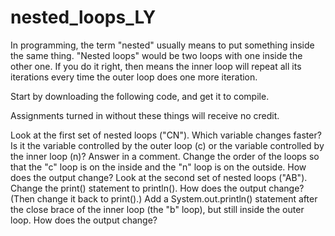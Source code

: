 # nested_loops_LY
In programming, the term "nested" usually means to put something inside the same thing. "Nested loops" would be two loops with one inside the other one. If you do it right, then means the inner loop will repeat all its iterations every time the outer loop does one more iteration.

Start by downloading the following code, and get it to compile.




Assignments turned in without these things will receive no credit.

Look at the first set of nested loops ("CN"). Which variable changes faster? Is it the variable controlled by the outer loop (c) or the variable controlled by the inner loop (n)? Answer in a comment.
Change the order of the loops so that the "c" loop is on the inside and the "n" loop is on the outside. How does the output change?
Look at the second set of nested loops ("AB"). Change the print() statement to println(). How does the output change? (Then change it back to print().)
Add a System.out.println() statement after the close brace of the inner loop (the "b" loop), but still inside the outer loop. How does the output change?
